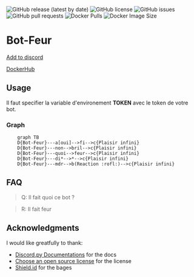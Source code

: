 ![GitHub release (latest by date)](https://img.shields.io/github/v/release/Efrei-Paul/Bot-Feur)
![GitHub license](https://img.shields.io/github/license/Efrei-Paul/Bot-Feur)
![GitHub issues](https://img.shields.io/github/issues/Efrei-Paul/Bot-Feur)
![GitHub pull requests](https://img.shields.io/github/issues-pr/Efrei-Paul/Bot-Feur)
![Docker Pulls](https://img.shields.io/docker/pulls/efreipaul/bot-feur)
![Docker Image Size](https://img.shields.io/docker/image-size/efreipaul/bot-feur)

# Bot-Feur
[Add to discord](https://discord.com/api/oauth2/authorize?client_id=958447495913013258&permissions=137439370304&scope=bot%20applications.commands)

[DockerHub](https://hub.docker.com/repository/docker/efreipaul/bot-feur/general)

## Usage

Il faut specifier la variable d'environement **TOKEN** avec le token de votre bot.

### Graph

```mermaid
    graph TB
    D{Bot-Feur}---a[oui]-->fi-->c{Plaisir infini}
    D{Bot-Feur}---non-->bril-->c{Plaisir infini}
    D{Bot-Feur}---quoi-->feur-->c{Plaisir infini}
    D{Bot-Feur}---di*-->*-->c{Plaisir infini}
    D{Bot-Feur}---mdr-->b(Reaction :rofl:)-->c{Plaisir infini}
```

## FAQ

> Q: Il fait quoi ce bot ?
 
> R: Il fait feur

## Acknowledgments

I would like greatfully to thank:

- [Discord.py Documentations](discordpy.readthedocs.io) for the docs
- [Choose an open source license](https://choosealicense.com/) for the license
- [Shield.id](https://shields.io/) for the bages